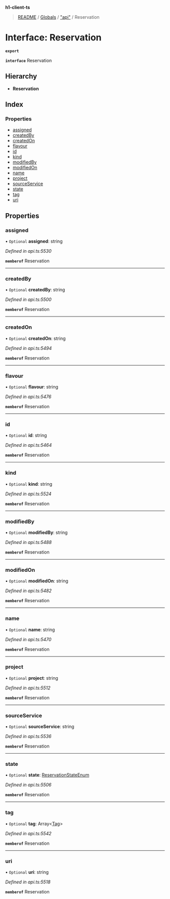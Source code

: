 **h1-client-ts**

> [README](../README.md) / [Globals](../globals.md) / ["api"](../modules/_api_.md) / Reservation

# Interface: Reservation

**`export`** 

**`interface`** Reservation

## Hierarchy

* **Reservation**

## Index

### Properties

* [assigned](_api_.reservation.md#assigned)
* [createdBy](_api_.reservation.md#createdby)
* [createdOn](_api_.reservation.md#createdon)
* [flavour](_api_.reservation.md#flavour)
* [id](_api_.reservation.md#id)
* [kind](_api_.reservation.md#kind)
* [modifiedBy](_api_.reservation.md#modifiedby)
* [modifiedOn](_api_.reservation.md#modifiedon)
* [name](_api_.reservation.md#name)
* [project](_api_.reservation.md#project)
* [sourceService](_api_.reservation.md#sourceservice)
* [state](_api_.reservation.md#state)
* [tag](_api_.reservation.md#tag)
* [uri](_api_.reservation.md#uri)

## Properties

### assigned

• `Optional` **assigned**: string

*Defined in api.ts:5530*

**`memberof`** Reservation

___

### createdBy

• `Optional` **createdBy**: string

*Defined in api.ts:5500*

**`memberof`** Reservation

___

### createdOn

• `Optional` **createdOn**: string

*Defined in api.ts:5494*

**`memberof`** Reservation

___

### flavour

• `Optional` **flavour**: string

*Defined in api.ts:5476*

**`memberof`** Reservation

___

### id

• `Optional` **id**: string

*Defined in api.ts:5464*

**`memberof`** Reservation

___

### kind

• `Optional` **kind**: string

*Defined in api.ts:5524*

**`memberof`** Reservation

___

### modifiedBy

• `Optional` **modifiedBy**: string

*Defined in api.ts:5488*

**`memberof`** Reservation

___

### modifiedOn

• `Optional` **modifiedOn**: string

*Defined in api.ts:5482*

**`memberof`** Reservation

___

### name

• `Optional` **name**: string

*Defined in api.ts:5470*

**`memberof`** Reservation

___

### project

• `Optional` **project**: string

*Defined in api.ts:5512*

**`memberof`** Reservation

___

### sourceService

• `Optional` **sourceService**: string

*Defined in api.ts:5536*

**`memberof`** Reservation

___

### state

• `Optional` **state**: [ReservationStateEnum](../enums/_api_.reservationstateenum.md)

*Defined in api.ts:5506*

**`memberof`** Reservation

___

### tag

• `Optional` **tag**: Array\<[Tag](_api_.tag.md)>

*Defined in api.ts:5542*

**`memberof`** Reservation

___

### uri

• `Optional` **uri**: string

*Defined in api.ts:5518*

**`memberof`** Reservation
